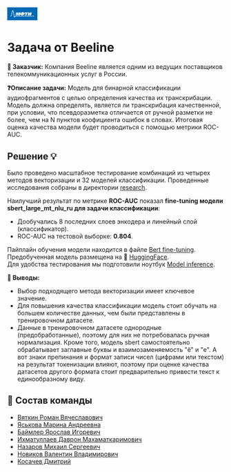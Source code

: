 # <img src='./static/img/mipt-icon.png' width="70" height="30">
# Задача от Beeline

**💼 Заказчик:** Компания Beeline является одним из ведущих поставщиков телекоммуникационных услуг в России.

**❓Описание задачи:** Модель для бинарной классификации аудиофрагментов с целью определения качества их транскрибации. Модель должна определять, является ли транскрибация качественной, при условии, что псевдоразметка отличается от ручной разметки не более, чем на N пунктов коофициента ошибок в словах. Итоговая оценка качества модели будет проводиться с помощью метрики ROC-AUC.

## Решение 💡

Было проведено масштабное тестирование комбинаций из четырех методов векторизации и 32 моделей классификации.
Проведенные исследования собраны в директории [research](https://github.com/kosatchev/ClarityAnalyzer/tree/main/research). 

Наилучший результат по метрике **ROC-AUC** показал **fine-tuning модели sbert_large_mt_nlu_ru для задачи классификации**:
* Дообучались 8 последних слоев энкодера и линейный слой (классификатор). 
* ROC-AUC на тестовой выборке: **0.804**.

Пайплайн обучения модели находится в файле [Bert fine-tuning](https://github.com/kosatchev/ClarityAnalyzer/blob/28e105f7b15d04c355aceef740cb16a0f72db731/Sbert%20fine-tuning.ipynb).  
Предобученная модель размещена на 🤗 [HuggingFace](https://huggingface.co/nazarovmichail/sbert_large_transcription_classification).  
Для удобства тестирования мы подготовили ноутбук [Model inference](https://github.com/kosatchev/ClarityAnalyzer/blob/5140565336c5d6bf58fe1c30fc5d24f681b5994e/Model%20inference.ipynb).

**🏁 Выводы:**
* Выбор подходящего метода векторизации имеет ключевое значение.
* Для повышения качества классификации модель стоит обучать на большем количестве данных, чем были представлены в тренировочном датасете.
* Данные в тренировочном датасете однородные (предобработанные), поэтому для них не потребовалась ручная нормализация. Кроме того, модель sbert самостоятельно обрабатывает заглавные буквы и взаимозаменяемость "ё" и "е".  А вот знаки препинания и формат записи чисел (цифрами или текстом) на результат токенизации влияют, поэтому при оценке качества датасетов другого формата стоит предварительно привести текст к единообразному виду.


## 👥 Состав команды

* [Вяткин Роман Вячеславович](https://github.com/Niktyav)
* [Яськова Марина Андреевна](https://github.com/yaskova)
* [Баймлер Ярослав Игоревич](https://github.com/yar21023)
* [Ихматуллаев Даврон Махаматкаримович](https://github.com/fitlemon)
* [Назаров Михаил Сергеевич](https://github.com/NazarovMichail)
* [Новиков Валентин Владимирович](https://github.com/novikov84)
* [Косачев Дмитрий](https://github.com/kosatchev)

